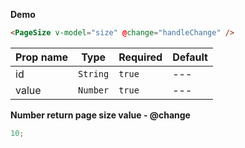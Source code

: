 **Demo**

```html
<PageSize v-model="size" @change="handleChange" />
```

| Prop name | Type     | Required | Default |
| --------- | -------- | -------- | ------- |
| id        | `String` | `true`   | ---     |
| value     | `Number` | `true`   | ---     |

**Number return page size value - @change**

```js
10;
```
